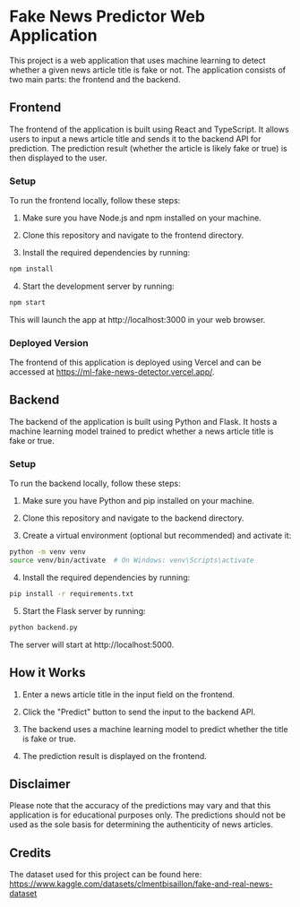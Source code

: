 # Fake News Predictor Web Application

This project is a web application that uses machine learning to detect whether a given news article title is fake or not. The application consists of two main parts: the frontend and the backend.

## Frontend

The frontend of the application is built using React and TypeScript. It allows users to input a news article title and sends it to the backend API for prediction. The prediction result (whether the article is likely fake or true) is then displayed to the user.

### Setup

To run the frontend locally, follow these steps:

1. Make sure you have Node.js and npm installed on your machine.

2. Clone this repository and navigate to the frontend directory.

3. Install the required dependencies by running:

```bash
npm install
```

4. Start the development server by running:

```bash
npm start
```
This will launch the app at http://localhost:3000 in your web browser.

### Deployed Version
The frontend of this application is deployed using Vercel and can be accessed at https://ml-fake-news-detector.vercel.app/.

## Backend
The backend of the application is built using Python and Flask. It hosts a machine learning model trained to predict whether a news article title is fake or true.
### Setup
To run the backend locally, follow these steps:

1. Make sure you have Python and pip installed on your machine.

2. Clone this repository and navigate to the backend directory.

3. Create a virtual environment (optional but recommended) and activate it:

```bash
python -m venv venv
source venv/bin/activate  # On Windows: venv\Scripts\activate
```

4. Install the required dependencies by running:

```bash
pip install -r requirements.txt
```

5. Start the Flask server by running:

```bash
python backend.py
```

The server will start at http://localhost:5000.


## How it Works
1. Enter a news article title in the input field on the frontend.

2. Click the "Predict" button to send the input to the backend API.

3. The backend uses a machine learning model to predict whether the title is fake or true.

4. The prediction result is displayed on the frontend.

## Disclaimer
Please note that the accuracy of the predictions may vary and that this application is for educational purposes only. The predictions should not be used as the sole basis for determining the authenticity of news articles.

## Credits
The dataset used for this project can be found here: https://www.kaggle.com/datasets/clmentbisaillon/fake-and-real-news-dataset

